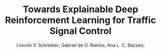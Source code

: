 ---
paperId: 26
author: Lincoln V. Schreiber; Gabriel de O. Ramos; Ana L. C. Bazzan;
title: Towards Explainable Deep Reinforcement Learning for Traffic Signal Control
pdf: paper_26.pdf
poster: 
pitch: 
type: Oral
topic: Deep Reinforcement Learning
category: Extended Abstract
link: --
conference: icml
year: 2021
tags: icml-2021
---